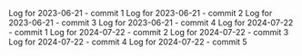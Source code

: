 Log for 2023-06-21 - commit 1
Log for 2023-06-21 - commit 2
Log for 2023-06-21 - commit 3
Log for 2023-06-21 - commit 4
Log for 2024-07-22 - commit 1
Log for 2024-07-22 - commit 2
Log for 2024-07-22 - commit 3
Log for 2024-07-22 - commit 4
Log for 2024-07-22 - commit 5
